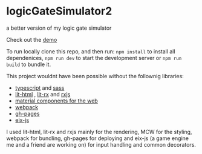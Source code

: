 # logicGateSimulator2
a better version of my logic gate simulator

Check out the [demo](https://mateiadrielrafael.github.io/logicGateSimulator2/)

To run locally clone this repo, and then run: `npm install`
to install all dependenices, `npm run dev` to start the development server or `npm run build` to bundle it.

This project wouldnt have been possible without the follownig libraries:
- [typescript](https://github.com/microsoft/TypeScript) and [sass](https://github.com/sass/sass)
- [lit-html](https://github.com/Polymer/lit-html) , [lit-rx](https://github.com/Dabolus/lit-rx) and [rxjs](https://github.com/ReactiveX/rxjs)
- [material components for the web](https://github.com/material-components/material-components-web)
- [webpack](https://github.com/webpack/webpack)
- [gh-pages](https://github.com/tschaub/gh-pages)
- [eix-js](https://github.com/eix-js)

I used lit-html, lit-rx and rxjs mainly for the rendering, MCW for the styling, webpack for bundling, gh-pages for deploying and eix-js (a game engine me and a friend are working on) for input handling and common decorators.